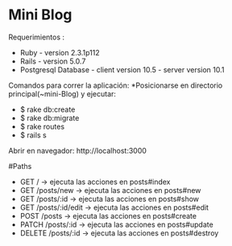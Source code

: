 # Mini Blog

Requerimientos : 

* Ruby - version 2.3.1p112 
* Rails - version 5.0.7
* Postgresql Database - client version 10.5
                      - server version 10.1

Comandos para correr la aplicación:
  *Posicionarse en directorio principal(~mini-Blog) y ejecutar:
  * $ rake db:create 
  * $ rake db:migrate 
  * $ rake routes
  * $ rails s 
  
Abrir en navegador: http://localhost:3000

#Paths 

* GET /  -> ejecuta las acciones en posts#index 
* GET /posts/new  -> ejecuta las acciones en posts#new 
* GET /posts/:id  -> ejecuta las acciones en posts#show 
* GET /posts/:id/edit  -> ejecuta las acciones en posts#edit 
* POST /posts  -> ejecuta las acciones en posts#create 
* PATCH /posts/:id  -> ejecuta las acciones en posts#update 
* DELETE /posts/:id  -> ejecuta las acciones en posts#destroy 
